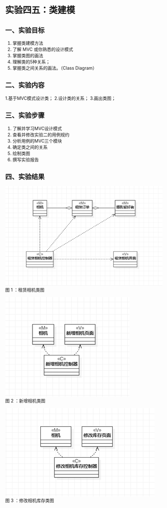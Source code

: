 # 实验四五：类建模

## 一、实验目标

1. 掌握类建模方法  
2. 了解 MVC 或你熟悉的设计模式  
3. 掌握类图的画法  
4. 理解类的5种关系；
5. 掌握类之间关系的画法。（Class Diagram）
## 二、实验内容

1.基于MVC模式设计类；
2.设计类的关系；
3.画出类图；

## 三、实验步骤

1. 了解并学习MVC设计模式
2. 查看并修改实验二的用例规约
3. 分析用例的MVC三个模块
4. 确定类之间的关系
5. 绘制类图
6. 撰写实验报告

## 四、实验结果

![租赁相机类图](./lab4_1.jpg)  
图 1 ：租赁相机类图

![新增相机类图](./lab4_2.jpg)  
图 2 ：新增相机类图

![修改相机库存类图](./lab4_3.jpg)  
图 3 ：修改相机库存类图
